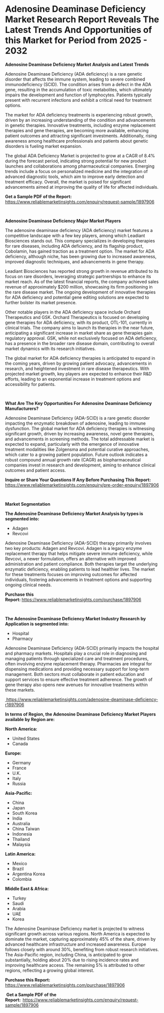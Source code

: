 <p><h1>Adenosine Deaminase Deficiency Market Research Report Reveals The Latest Trends And Opportunities of this Market for Period from 2025 - 2032</h1></p><p><strong>Adenosine Deaminase Deficiency Market Analysis and Latest Trends</strong></p>
<p><p>Adenosine Deaminase Deficiency (ADA deficiency) is a rare genetic disorder that affects the immune system, leading to severe combined immunodeficiency (SCID). The condition arises from a defect in the ADA gene, resulting in the accumulation of toxic metabolites, which ultimately impairs the development and function of lymphocytes. Patients typically present with recurrent infections and exhibit a critical need for treatment options. </p><p>The market for ADA deficiency treatments is experiencing robust growth, driven by an increasing understanding of the condition and advancements in genetic therapies. Innovative treatments, including enzyme replacement therapies and gene therapies, are becoming more available, enhancing patient outcomes and attracting significant investments. Additionally, rising awareness among healthcare professionals and patients about genetic disorders is fueling market expansion.</p><p>The global ADA Deficiency Market is projected to grow at a CAGR of 8.4% during the forecast period, indicating strong potential for new product launches and collaborations among pharmaceutical companies. Emerging trends include a focus on personalized medicine and the integration of advanced diagnostic tools, which aim to improve early detection and treatment efficacy. Overall, the market is poised for significant advancements aimed at improving the quality of life for affected individuals.</p></p>
<p><strong>Get a Sample PDF of the Report:&nbsp;</strong> <a href="https://www.reliablemarketinsights.com/enquiry/request-sample/1897906?utm_campaign=2280&utm_medium=2&utm_source=Github&utm_content=ia&utm_term=19042025&utm_id=adenosine-deaminase-deficiency">https://www.reliablemarketinsights.com/enquiry/request-sample/1897906</a></p>
<p>&nbsp;</p>
<p><strong>Adenosine Deaminase Deficiency Major Market Players</strong></p>
<p><p>The adenosine deaminase deficiency (ADA deficiency) market features a competitive landscape with a few key players, among which Leadiant Biosciences stands out. This company specializes in developing therapies for rare diseases, including ADA deficiency, and its flagship product, Cobolamin, has gained traction as a treatment option. The market for ADA deficiency, although niche, has been growing due to increased awareness, improved diagnostic techniques, and advancements in gene therapy.</p><p>Leadiant Biosciences has reported strong growth in revenue attributed to its focus on rare disorders, leveraging strategic partnerships to enhance its market reach. As of the latest financial reports, the company achieved sales revenue of approximately $200 million, showcasing its firm positioning in the rare disease market. The ongoing development of innovative therapies for ADA deficiency and potential gene editing solutions are expected to further bolster its market presence.</p><p>Other notable players in the ADA deficiency space include Orchard Therapeutics and GSK. Orchard Therapeutics is focused on developing gene therapies for ADA deficiency, with its product, OTL-101, currently in clinical trials. The company aims to launch its therapies in the near future, anticipating a significant increase in market share as gene therapies gain regulatory approval. GSK, while not exclusively focused on ADA deficiency, has a presence in the broader rare disease domain, contributing to overall market dynamics with its research initiatives.</p><p>The global market for ADA deficiency therapies is anticipated to expand in the coming years, driven by growing patient advocacy, advancements in research, and heightened investment in rare disease therapeutics. With projected market growth, key players are expected to enhance their R&D efforts, leading to an exponential increase in treatment options and accessibility for patients.</p></p>
<p>&nbsp;</p>
<p><strong>What Are The Key Opportunities For Adenosine Deaminase Deficiency Manufacturers?</strong></p>
<p><p>Adenosine Deaminase Deficiency (ADA-SCID) is a rare genetic disorder impacting the enzymatic breakdown of adenosine, leading to immune dysfunction. The global market for ADA deficiency therapies is witnessing significant growth, driven by increasing awareness, novel gene therapies, and advancements in screening methods. The total addressable market is expected to expand, particularly with the emergence of innovative treatment modalities like Zolgensma and potential curative approaches, which cater to a growing patient population. Future outlook indicates a robust compound annual growth rate (CAGR) as biopharmaceutical companies invest in research and development, aiming to enhance clinical outcomes and patient access.</p></p>
<p><strong>Inquire or Share Your Questions If Any Before Purchasing This Report:</strong> <a href="https://www.reliablemarketinsights.com/enquiry/pre-order-enquiry/1897906?utm_campaign=2280&utm_medium=2&utm_source=Github&utm_content=ia&utm_term=19042025&utm_id=adenosine-deaminase-deficiency">https://www.reliablemarketinsights.com/enquiry/pre-order-enquiry/1897906</a></p>
<p>&nbsp;</p>
<p><strong>Market Segmentation</strong></p>
<p><strong>The Adenosine Deaminase Deficiency Market Analysis by types is segmented into:</strong></p>
<p><ul><li>Adagen</li><li>Revcovi</li></ul></p>
<p><p>Adenosine Deaminase Deficiency (ADA-SCID) therapy primarily involves two key products: Adagen and Revcovi. Adagen is a legacy enzyme replacement therapy that helps mitigate severe immune deficiency, while Revcovi, a newer formulation, offers an alternative with improved administration and patient compliance. Both therapies target the underlying enzymatic deficiency, enabling patients to lead healthier lives. The market for these treatments focuses on improving outcomes for affected individuals, fostering advancements in treatment options and supporting ongoing clinical needs.</p></p>
<p><strong>Purchase this Report:&nbsp;</strong><a href="https://www.reliablemarketinsights.com/purchase/1897906?utm_campaign=2280&utm_medium=2&utm_source=Github&utm_content=ia&utm_term=19042025&utm_id=adenosine-deaminase-deficiency">https://www.reliablemarketinsights.com/purchase/1897906</a></p>
<p>&nbsp;</p>
<p><strong>The Adenosine Deaminase Deficiency Market Industry Research by Application is segmented into:</strong></p>
<p><ul><li>Hospital</li><li>Pharmacy</li></ul></p>
<p><p>Adenosine Deaminase Deficiency (ADA-SCID) primarily impacts the hospital and pharmacy markets. Hospitals play a crucial role in diagnosing and managing patients through specialized care and treatment procedures, often involving enzyme replacement therapy. Pharmacies are integral for dispensing medications and providing necessary support for long-term management. Both sectors must collaborate in patient education and support services to ensure effective treatment adherence. The growth of gene therapy also opens new avenues for innovative treatments within these markets.</p></p>
<p><a href="https://www.reliablemarketinsights.com/adenosine-deaminase-deficiency-r1897906?utm_campaign=2280&utm_medium=2&utm_source=Github&utm_content=ia&utm_term=19042025&utm_id=adenosine-deaminase-deficiency">&nbsp;https://www.reliablemarketinsights.com/adenosine-deaminase-deficiency-r1897906</a></p>
<p><strong>In terms of Region, the Adenosine Deaminase Deficiency Market Players available by Region are:</strong></p>
<p>
    <p> <strong> North America: </strong>
        <ul>
            <li>United States</li>
            <li>Canada</li>
        </ul>
        </p> 
    <p> <strong> Europe: </strong>
        <ul>
            <li>Germany</li>
            <li>France</li>
            <li>U.K.</li>
            <li>Italy</li>
            <li>Russia</li>
        </ul>
        </p> 
    <p> <strong> Asia-Pacific: </strong>
        <ul>
            <li>China</li>
            <li>Japan</li>
            <li>South Korea</li>
            <li>India</li>
            <li>Australia</li>
            <li>China Taiwan</li>
            <li>Indonesia</li>
            <li>Thailand</li>
            <li>Malaysia</li>
        </ul>
        </p> 
    <p> <strong> Latin America: </strong>
        <ul>
            <li>Mexico</li>
            <li>Brazil</li>
            <li>Argentina Korea</li>
            <li>Colombia</li>
        </ul>
        </p> 
    <p> <strong> Middle East & Africa: </strong>
        <ul>
            <li>Turkey</li>
            <li>Saudi</li>
            <li>Arabia</li>
            <li>UAE</li>
            <li>Korea</li>
        </ul>
    </p>
    </p>
<p><p>The Adenosine Deaminase Deficiency market is projected to witness significant growth across various regions. North America is expected to dominate the market, capturing approximately 45% of the share, driven by advanced healthcare infrastructure and increased awareness. Europe follows closely with around 30%, benefiting from robust research initiatives. The Asia-Pacific region, including China, is anticipated to grow substantially, holding about 20% due to rising incidence rates and improving healthcare access. The remaining 5% is attributed to other regions, reflecting a growing global interest.</p></p>
<p><strong>Purchase this Report: </strong><a href="https://www.reliablemarketinsights.com/purchase/1897906?utm_campaign=2280&utm_medium=2&utm_source=Github&utm_content=ia&utm_term=19042025&utm_id=adenosine-deaminase-deficiency">https://www.reliablemarketinsights.com/purchase/1897906</a></p>
<p>&nbsp;<strong>Get a Sample PDF of the Report:&nbsp;&nbsp;</strong><a href="https://www.reliablemarketinsights.com/enquiry/request-sample/1897906?utm_campaign=2280&utm_medium=2&utm_source=Github&utm_content=ia&utm_term=19042025&utm_id=adenosine-deaminase-deficiency">https://www.reliablemarketinsights.com/enquiry/request-sample/1897906</a></p>
<p><strong></strong></p>
<p><p></p><p></p><p></p></p>